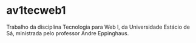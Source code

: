 # av1tecweb1
Trabalho da disciplina Tecnologia para Web l, da Universidade Estácio de Sá, ministrada pelo professor Andre Eppinghaus.

